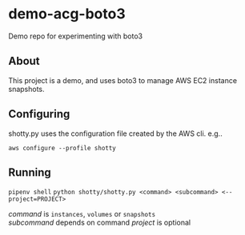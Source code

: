 # demo-acg-boto3
Demo repo for experimenting with boto3

## About

This project is a demo, and uses boto3 to manage AWS EC2 instance snapshots.

## Configuring

shotty.py uses the configuration file created by the AWS cli. e.g..

`aws configure --profile shotty`

## Running

`pipenv shell`
`python shotty/shotty.py <command> <subcommand> <--project=PROJECT>`

*command* is `instances`, `volumes` or `snapshots`   
*subcommand* depends on command
*project* is optional
